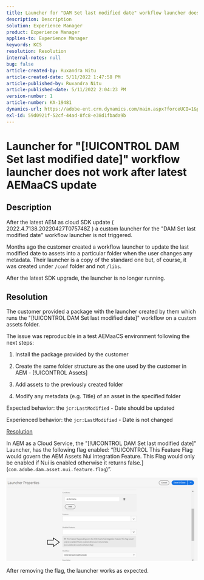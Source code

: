 ```yaml
---
title: Launcher for "DAM Set last modified date" workflow launcher does not work after latest AEMaaCS update
description: Description
solution: Experience Manager
product: Experience Manager
applies-to: Experience Manager
keywords: KCS
resolution: Resolution
internal-notes: null
bug: false
article-created-by: Ruxandra Nitu
article-created-date: 5/11/2022 1:47:58 PM
article-published-by: Ruxandra Nitu
article-published-date: 5/11/2022 2:04:23 PM
version-number: 1
article-number: KA-19481
dynamics-url: https://adobe-ent.crm.dynamics.com/main.aspx?forceUCI=1&pagetype=entityrecord&etn=knowledgearticle&id=b0baf6f2-30d1-ec11-a7b5-00224809ccc2
exl-id: 59d0921f-52cf-44ad-8fc8-e38d1fbada9b
---
```

# Launcher for "[!UICONTROL DAM Set last modified date]" workflow launcher does not work after latest AEMaaCS update

## Description


After the latest AEM as cloud SDK update ( 2022.4.7138.20220427T075748Z ) a custom launcher for the "DAM Set last modified date" workflow launcher is not triggered.

 Months ago the customer created a workflow launcher to update the last modified date to assets into a particular folder when the user changes any metadata.
 Their launcher is a copy of the standard one but, of course, it was created under `/conf` folder and not `/libs`.

 After the latest SDK upgrade, the launcher is no longer running.


## Resolution


The customer provided a package with the launcher created by them which runs the "[!UICONTROL DAM Set last modified date]" workflow on a custom assets folder.

The issue was reproducible in a test AEMaaCS environment following the next steps:

1. Install the package provided by the customer

2. Create the same folder structure as the one used by the customer in AEM - [!UICONTROL Assets]

3. Add assets to the previously created folder

4. Modify any metadata (e.g. Title) of an asset in the specified folder

Expected behavior: the `jcr:LastModified` - Date should be updated

Experienced behavior: the `jcr:LastModified` - Date is not changed



<u>Resolution</u>

In AEM as a Cloud Service, the "[!UICONTROL DAM Set last modified date]" Launcher, has the following flag enabled: “[!UICONTROL This Feature Flag would govern the AEM Assets Nui integration Feature. This Flag would only be enabled if Nui is enabled otherwise it returns false.] (`com.adobe.dam.asset.nui.feature.flag`)”.

![](assets/f0aaf60a-33d1-ec11-a7b5-00224809ccc2.png)

After removing the flag, the launcher works as expected.
